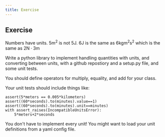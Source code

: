 ```yaml
---
title: Exercise
---
```

## Exercise

Numbers have units. $5\mathrm{m}^2$ is not $5\mathrm{J}$. $6\mathrm{J}$ is the
same as $6\mathrm{kg}\mathrm{m}^2\mathrm{s}^{2}$ which is the same as
$2\mathrm{N} \cdot 3\mathrm{m}$

Write a python library to implement handling quantities with units, and
converting between units, with a github repostiory and a setup.py file, and
some unit tests.

You should define operators for multiply, equality, and add for your class.

Your unit tests should include things like:
``` raw
assert(5*meters == 0.005*kilometers)
assert((60*seconds).to(minutes).value==1)
assert((60*seconds).to(minutes).unit==minutes)
with assert_raises(IncompatibleUnitsError):
    5*meters+2*seconds
```
You don't have to implement every unit! You might want to load your unit definitions from a yaml config file.

